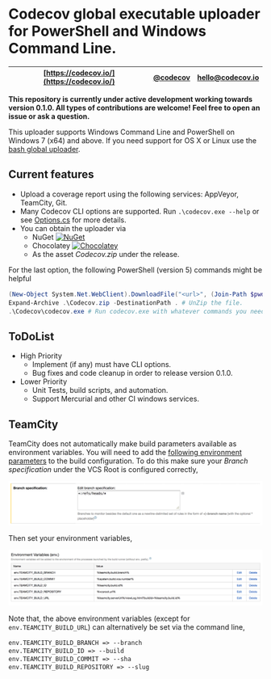 # Codecov global executable uploader for PowerShell and Windows Command Line.

| [https://codecov.io/](https://codecov.io/) | [@codecov](https://twitter.com/codecov) | [hello@codecov.io](mailto:hello@codecov.io) |
| ------------------------ | ------------- | --------------------- |

**This repository is currently under active development working towards version 0.1.0. All types of contributions are welcome! Feel free to open an issue or ask a question.**

This uploader supports Windows Command Line and PowerShell on Windows 7 (x64) and above. If you need support for OS X or Linux use the [bash global uploader](https://github.com/codecov/codecov-bash).

## Current features

- Upload a coverage report using the following services: AppVeyor, TeamCity, Git.
- Many Codecov CLI options are supported. Run `.\codecov.exe --help` or see [Options.cs](https://github.com/codecov/codecov-exe/blob/master/Source/Codecov/Program/Options.cs) for more details.
- You can obtain the uploader via
	- NuGet [![NuGet](https://img.shields.io/nuget/v/Codecov.svg)](https://www.nuget.org/packages/Codecov/)
	- Chocolatey [![Chocolatey](https://img.shields.io/chocolatey/v/codecov.svg)](https://chocolatey.org/packages/codecov)
	- As the asset *Codecov.zip* under the release.

For the last option, the following PowerShell (version 5) commands might be helpful

```PowerShell
(New-Object System.Net.WebClient).DownloadFile("<url>", (Join-Path $pwd "Codecov.zip")) # Download Codecov.zip from github release.
Expand-Archive .\Codecov.zip -DestinationPath . # UnZip the file.
.\Codecov\codecov.exe # Run codecov.exe with whatever commands you need.
```

## ToDoList

- High Priority
    - Implement (if any) must have CLI options.
    - Bug fixes and code cleanup in order to release version 0.1.0.
- Lower Priority
    - Unit Tests, build scripts, and automation.
    - Support Mercurial and other CI windows services.

## TeamCity

TeamCity does not automatically make build parameters available as environment variables. You will need to add the [following environment parameters](https://github.com/codecov/support/wiki/TeamCity) to the build configuration. To do this make sure your *Branch specification* under the VCS Root is configured correctly,

<p>
  <img src="./Images/branch-spec.png" width="1000em"/>
</p>

Then set your environment variables,

<p>
  <img src="./Images/envs.png" width="1000em"/>
</p>

Note that, the above environment variables (except for `env.TEAMCITY_BUILD_URL`) can alternatively be set via the command line,

```
env.TEAMCITY_BUILD_BRANCH => --branch
env.TEAMCITY_BUILD_ID => --build
env.TEAMCITY_BUILD_COMMIT => --sha
env.TEAMCITY_BUILD_REPOSITORY => --slug
```